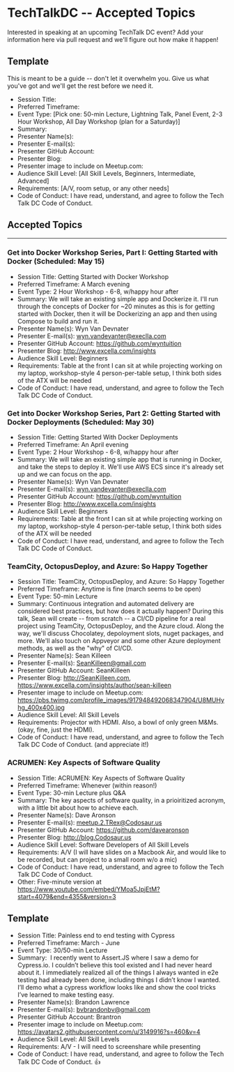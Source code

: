 # TechTalkDC -- Accepted Topics
Interested in speaking at an upcoming TechTalk DC event? Add your information here via pull request and we'll figure out how make it happen!

## Template
This is meant to be a guide -- don't let it overwhelm you. Give us what you've got and we'll get the rest before we need it.

* Session Title:
* Preferred Timeframe:
* Event Type: [Pick one: 50-min Lecture, Lightning Talk, Panel Event, 2-3 Hour Workshop, All Day Workshop (plan for a Saturday)]
* Summary:
* Presenter Name(s):
* Presenter E-mail(s):
* Presenter GitHub Account:
* Presenter Blog:
* Presenter image to include on Meetup.com:
* Audience Skill Level: [All Skill Levels, Beginners, Intermediate, Advanced]
* Requirements: [A/V, room setup, or any other needs]
* Code of Conduct: I have read, understand, and agree to follow the Tech Talk DC Code of Conduct.

## Accepted Topics

------------------------------

### Get into Docker Workshop Series, Part I: Getting Started with Docker 		(Scheduled: May 15)

 * Session Title: Getting Started with Docker Workshop
 * Preferred Timeframe: A March evening
 * Event Type: 2 Hour Workshop - 6-8, w/happy hour after
 * Summary: We will take an existing simple app and Dockerize it. I'll run through the concepts of Docker for ~20 minutes as this is for getting started with Docker, then it will be Dockerizing an app and then using Compose to build and run it.
 * Presenter Name(s): Wyn Van Devnater
 * Presenter E-mail(s): wyn.vandevanter@execlla.com
 * Presenter GitHub Account: https://github.com/wyntuition
 * Presenter Blog: http://www.excella.com/insights
 * Audience Skill Level: Beginners
 * Requirements: Table at the front I can sit at while projecting working on my laptop, workshop-style 4 person-per-table setup, I think both sides of the ATX will be needed
 * Code of Conduct: I have read, understand, and agree to follow the Tech Talk DC Code of Conduct.

### Get into Docker Workshop Series, Part 2: Getting Started with Docker Deployments		(Scheduled: May 30)

 * Session Title: Getting Started With Docker Deployments
 * Preferred Timeframe: An April evening
 * Event Type: 2 Hour Workshop - 6-8, w/happy hour after
 * Summary: We will take an existing simple app that is running in Docker, and take the steps to deploy it. We'll use AWS ECS since it's already set up and we can focus on the app.
 * Presenter Name(s): Wyn Van Devnater
 * Presenter E-mail(s): wyn.vandevanter@execlla.com
 * Presenter GitHub Account: https://github.com/wyntuition
 * Presenter Blog: http://www.excella.com/insights
 * Audience Skill Level: Beginners
 * Requirements: Table at the front I can sit at while projecting working on my laptop, workshop-style 4 person-per-table setup, I think both sides of the ATX will be needed
 * Code of Conduct: I have read, understand, and agree to follow the Tech Talk DC Code of Conduct.

### TeamCity, OctopusDeploy, and Azure: So Happy Together

* Session Title: TeamCity, OctopusDeploy, and Azure: So Happy Together
* Preferred Timeframe: Anytime is fine (march seems to be open)
* Event Type: 50-min Lecture
* Summary: Continuous integration and automated delivery are considered best practices, but how does it actually happen? During this talk, Sean will create -- from scratch -- a CI/CD pipeline for a real project using TeamCity, OctopusDeploy, and the Azure cloud. Along the way, we'll discuss Chocolatey, depoloyment slots, nuget packages, and more. We'll also touch on Appveyor and some other Azure deployment methods, as well as the "why" of CI/CD.
* Presenter Name(s): Sean Killeen
* Presenter E-mail(s): SeanKilleen@gmail.com
* Presenter GitHub Account: SeanKilleen
* Presenter Blog: http://SeanKilleen.com, https://www.excella.com/insights/author/sean-killeen
* Presenter image to include on Meetup.com: https://pbs.twimg.com/profile_images/917948492068347904/U8MUHyhg_400x400.jpg
* Audience Skill Level: All Skill Levels
* Requirements: Projector with HDMI. Also, a bowl of only green M&Ms. (okay, fine, just the HDMI).
* Code of Conduct: I have read, understand, and agree to follow the Tech Talk DC Code of Conduct. (and appreciate it!)

### ACRUMEN: Key Aspects of Software Quality

* Session Title: ACRUMEN: Key Aspects of Software Quality
* Preferred Timeframe: Whenever (within reason!)
* Event Type: 30-min Lecture plus Q&A
* Summary: The key aspects of software quality, in a prioiritized acronym, with a little bit about how to achieve each.
* Presenter Name(s): Dave Aronson
* Presenter E-mail(s): meetup.2.TRex@Codosaur.us
* Presenter GitHub Account: https://github.com/davearonson
* Presenter Blog: http://blog.Codosaur.us
* Audience Skill Level: Software Developers of All Skill Levels
* Requirements: A/V (I will have slides on a Macbook Air, and would like to be recorded, but can project to a small room w/o a mic)
* Code of Conduct: I have read, understand, and agree to follow the Tech Talk DC Code of Conduct.
* Other: Five-minute version at https://www.youtube.com/embed/YMoa5JpjEtM?start=4079&end=4355&version=3

## Template

* Session Title: Painless end to end testing with Cypress
* Preferred Timeframe: March - June
* Event Type: 30/50-min Lecture
* Summary:   I recently went to Assert.JS where I saw a demo for Cypress.io. I couldn’t believe this tool existed and I had never heard about it. I immediately realized all of the things I always wanted in e2e testing had already been done, including things I didn’t know I wanted. I’ll demo what a cypress workflow looks like and show the cool tricks I’ve learned to make testing easy.
* Presenter Name(s): Brandon Lawrence
* Presenter E-mail(s): bvbrandonbv@gmail.com
* Presenter GitHub Account: Brantron
* Presenter image to include on Meetup.com: https://avatars2.githubusercontent.com/u/3149916?s=460&v=4
* Audience Skill Level: All Skill Levels
* Requirements: A/V -  I will need to screenshare while presenting
* Code of Conduct: I have read, understand, and agree to follow the Tech Talk DC Code of Conduct. 👍
